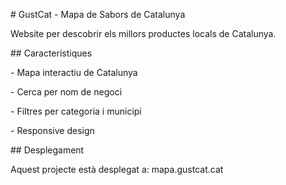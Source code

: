 \# GustCat - Mapa de Sabors de Catalunya



Website per descobrir els millors productes locals de Catalunya.



\## Característiques

\- Mapa interactiu de Catalunya

\- Cerca per nom de negoci

\- Filtres per categoria i municipi

\- Responsive design



\## Desplegament

Aquest projecte està desplegat a: mapa.gustcat.cat

